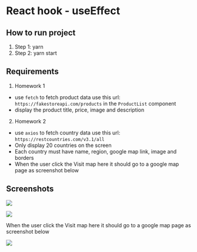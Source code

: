 # React hook - useEffect

## How to run project

1. Step 1: yarn
2. Step 2: yarn start

## Requirements

1. Homework 1

- use `fetch` to fetch product data use this url: `https://fakestoreapi.com/products` in the `ProductList` component
- display the product title, price, image and description

2. Homework 2

- use `axios` to fetch country data use this url: `https://restcountries.com/v3.1/all`
- Only display 20 countries on the screen
- Each country must have name, region, google map link, image and borders
- When the user click the Visit map here it should go to a google map page as screenshot below

## Screenshots

![](./screenshots/productList.png)

![](./screenshots/countryList.png)

When the user click the Visit map here it should go to a google map page as screenshot below

![](./screenshots/googleMaps.png)
